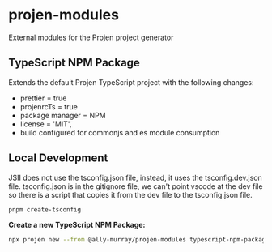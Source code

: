 # projen-modules

External modules for the Projen project generator

## TypeScript NPM Package

Extends the default Projen TypeScript project with the following changes:

- prettier = true
- projenrcTs = true
- package manager = NPM
- license = 'MIT',
- build configured for commonjs and es module consumption

## Local Development

JSII does not use the tsconfig.json file, instead, it uses the tsconfig.dev.json file. tsconfig.json is in the gitignore file, we can't point vscode at the dev file so there is a script that copies it from the dev file to the tsconfig.json file.

```bash
pnpm create-tsconfig
```

**Create a new TypeScript NPM Package:**

```bash
npx projen new --from @ally-murray/projen-modules typescript-npm-package
```
